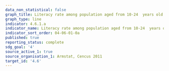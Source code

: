 ```yaml
---
data_non_statistical: false
graph_title: Literacy rate among population aged from 10-24  years old
graph_type: line
indicator: 4.6.1.a
indicator_name: Literacy rate among population aged from 10-24  years old
indicator_sort_order: 04-06-01-0a
published: true
reporting_status: complete
sdg_goal: '4'
source_active_1: true
source_organisation_1: Armstat, Cencus 2011
target_id: '4.6'
---
```

